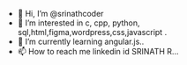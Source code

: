 - 👋 Hi, I’m @srinathcoder
- 👀 I’m interested in c, cpp, python, sql,html,figma,wordpress,css,javascript .
- 🌱 I’m currently learning angular.js..
- 📫 How to reach me linkedin id SRINATH R...

<!---
srinathcoder/srinathcoder is a ✨ special ✨ repository because its `README.md` (this file) appears on your GitHub profile.
You can click the Preview link to take a look at your changes.
--->
